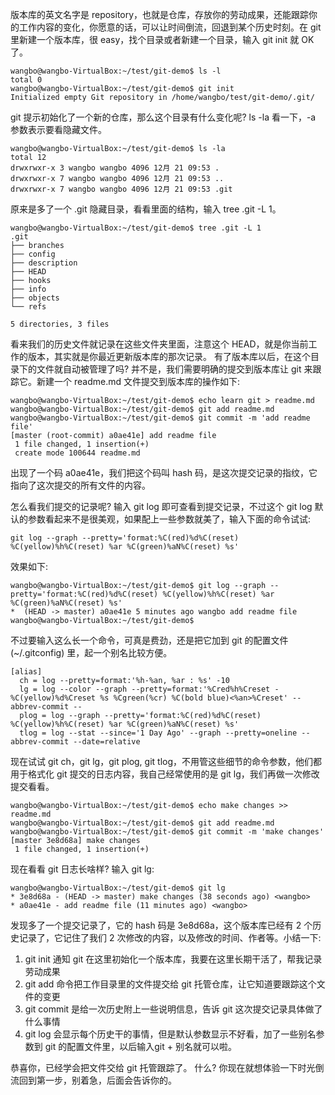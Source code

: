 版本库的英文名字是 repository，也就是仓库，存放你的劳动成果，还能跟踪你的工作内容的变化，你愿意的话，可以让时间倒流，回退到某个历史时刻。在 git 里新建一个版本库，很 easy，找个目录或者新建一个目录，输入 git init 就 OK 了。

```
wangbo@wangbo-VirtualBox:~/test/git-demo$ ls -l
total 0
wangbo@wangbo-VirtualBox:~/test/git-demo$ git init
Initialized empty Git repository in /home/wangbo/test/git-demo/.git/
```

git 提示初始化了一个新的仓库，那么这个目录有什么变化呢? ls -la 看一下，-a 参数表示要看隐藏文件。

```
wangbo@wangbo-VirtualBox:~/test/git-demo$ ls -la
total 12
drwxrwxr-x 3 wangbo wangbo 4096 12月 21 09:53 .
drwxrwxr-x 7 wangbo wangbo 4096 12月 21 09:53 ..
drwxrwxr-x 7 wangbo wangbo 4096 12月 21 09:53 .git
```

原来是多了一个 .git 隐藏目录，看看里面的结构，输入 tree .git -L 1。

```
wangbo@wangbo-VirtualBox:~/test/git-demo$ tree .git -L 1
.git
├── branches
├── config
├── description
├── HEAD
├── hooks
├── info
├── objects
└── refs

5 directories, 3 files
```

看来我们的历史文件就记录在这些文件夹里面，注意这个 HEAD，就是你当前工作的版本，其实就是你最近更新版本库的那次记录。
有了版本库以后，在这个目录下的文件就自动被管理了吗? 并不是，我们需要明确的提交到版本库让 git 来跟踪它。新建一个 readme.md 文件提交到版本库的操作如下:

```
wangbo@wangbo-VirtualBox:~/test/git-demo$ echo learn git > readme.md
wangbo@wangbo-VirtualBox:~/test/git-demo$ git add readme.md
wangbo@wangbo-VirtualBox:~/test/git-demo$ git commit -m 'add readme file'
[master (root-commit) a0ae41e] add readme file
 1 file changed, 1 insertion(+)
 create mode 100644 readme.md
```
 
出现了一个码 a0ae41e，我们把这个码叫 hash 码，是这次提交记录的指纹，它指向了这次提交的所有文件的内容。

怎么看我们提交的记录呢? 输入 git log 即可查看到提交记录，不过这个 git log 默认的参数看起来不是很美观，如果配上一些参数就美了，输入下面的命令试试:

```
git log --graph --pretty='format:%C(red)%d%C(reset) %C(yellow)%h%C(reset) %ar %C(green)%aN%C(reset) %s'
```

效果如下:

```
wangbo@wangbo-VirtualBox:~/test/git-demo$ git log --graph --pretty='format:%C(red)%d%C(reset) %C(yellow)%h%C(reset) %ar %C(green)%aN%C(reset) %s'
*  (HEAD -> master) a0ae41e 5 minutes ago wangbo add readme file
wangbo@wangbo-VirtualBox:~/test/git-demo$
```

不过要输入这么长一个命令，可真是费劲，还是把它加到 git 的配置文件 (~/.gitconfig) 里，起一个别名比较方便。

```
[alias]
  ch = log --pretty=format:'%h-%an, %ar : %s' -10
  lg = log --color --graph --pretty=format:'%Cred%h%Creset -%C(yellow)%d%Creset %s %Cgreen(%cr) %C(bold blue)<%an>%Creset' --abbrev-commit --
  plog = log --graph --pretty='format:%C(red)%d%C(reset) %C(yellow)%h%C(reset) %ar %C(green)%aN%C(reset) %s'
  tlog = log --stat --since='1 Day Ago' --graph --pretty=oneline --abbrev-commit --date=relative
```

现在试试 git ch，git lg，git plog, git tlog，不用管这些细节的命令参数，他们都用于格式化 git 提交的日志内容，我自己经常使用的是 git lg，我们再做一次修改提交看看。

```
wangbo@wangbo-VirtualBox:~/test/git-demo$ echo make changes >> readme.md
wangbo@wangbo-VirtualBox:~/test/git-demo$ git add readme.md
wangbo@wangbo-VirtualBox:~/test/git-demo$ git commit -m 'make changes'
[master 3e8d68a] make changes
 1 file changed, 1 insertion(+)
```

现在看看 git 日志长啥样? 输入 git lg:

```
wangbo@wangbo-VirtualBox:~/test/git-demo$ git lg
* 3e8d68a - (HEAD -> master) make changes (38 seconds ago) <wangbo>
* a0ae41e - add readme file (11 minutes ago) <wangbo>
```

发现多了一个提交记录了，它的 hash 码是 3e8d68a，这个版本库已经有 2 个历史记录了，它记住了我们 2 次修改的内容，以及修改的时间、作者等。小结一下:
1. git init 通知 git 在这里初始化一个版本库，我要在这里长期干活了，帮我记录劳动成果
2. git add 命令把工作目录里的文件提交给 git 托管仓库，让它知道要跟踪这个文件的变更
3. git commit 是给一次历史附上一些说明信息，告诉 git 这次提交记录具体做了什么事情
4. git log 会显示每个历史干的事情，但是默认参数显示不好看，加了一些别名参数到 git 的配置文件里，以后输入git + 别名就可以啦。


恭喜你，已经学会把文件交给 git 托管跟踪了。
什么? 你现在就想体验一下时光倒流回到第一步，别着急，后面会告诉你的。
